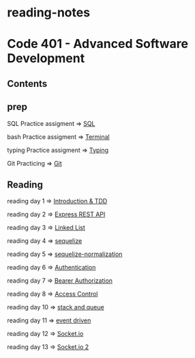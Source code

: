 # reading-notes


# Code 401 - Advanced Software Development

## Contents

## prep

SQL Practice assigment => [SQL](/SQL.md) 

bash Practice assigment => [Terminal](/TERMINAL.md)

typing Practice assigment => [Typing](/Typing.md)

Git Practicing => [Git](/Git.md)

## Reading

reading day 1  => [Introduction & TDD](/TDD.md)

reading day 2 => [Express REST API](/ExpressRestApi.md)

reading day 3 => [Linked List](/linkedList.md)

reading day 4 => [sequelize](/sequelize.md)

reading day 5 => [sequelize-normalization](/sequelize-normalization.md)

reading day 6 => [Authentication](/Authentication.md)

reading day 7 => [Bearer Authorization](/BearerAuthorization.md)

reading day 8 => [Access Control](/ACL.md)

reading day 10 => [stack and queue](/stack.md)

reading day 11 => [event driven](/event-driven.md)

reading day 12 => [Socket.io](/socket.md)

reading day 13 => [Socket.io 2](/socket.io.md)



